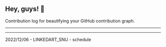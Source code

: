 ## Hey, guys! 👋

Contribution log for beautifying your GitHub contribution graph.

---



---

2022/12/06 - LINKEDART_SNU - schedule